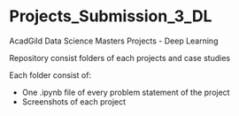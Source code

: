 # Projects_Submission_3_DL
AcadGild Data Science Masters Projects - Deep Learning

Repository consist folders of each projects and case studies

Each folder consist of:
- One .ipynb file of every problem statement of the project
- Screenshots of each project
